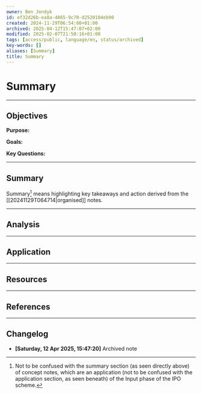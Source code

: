 ```yaml
---
owner: Ben Jendyk
id: ef32d26b-ea8a-4865-9c70-d2520184eb90
created: 2024-11-29T06:54:00+01:00
archived: 2025-04-12T15:47:07+02:00
modified: 2025-02-07T21:50:16+01:00
tags: [access/public, language/en, status/archived]
key-words: []
aliases: [Summary]
title: Summary
---
```


# Summary

---

## Objectives

**Purpose:**

**Goals:**

**Key Questions:**

---

## Summary

Summary[^1] means highlighting key takeaways and action derived from the [[20241129T064714|organised]] notes.

---

## Analysis

---

## Application

---

## Resources

---

## References

[^1]: Not to be confused with the summary section (as seen directly above) of concept notes, which are an application (not to be confused with the application section, as seen beneath) of the Input phase of the IPO scheme.


---

## Changelog 

- **[Saturday, 12 Apr 2025, 15:47:20]** Archived note  